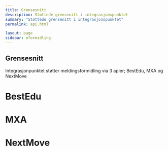 ```yaml
---
title: Grensesnitt
description: Støttede grensenitt i integrasjonspunktet
summary: "Støttede grensenitt i integrasjonspunktet"
permalink: api.html

layout: page
sidebar: eformidling
---
```


## Grensesnitt

Integrasjonpunktet støtter meldingsformidling via 3 apier; BestEdu, MXA og NextMove

# BestEdu

# MXA

# NextMove
